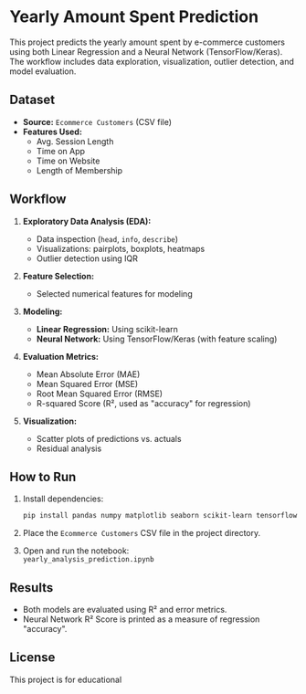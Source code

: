 # Yearly Amount Spent Prediction

This project predicts the yearly amount spent by e-commerce customers using both Linear Regression and a Neural Network (TensorFlow/Keras). The workflow includes data exploration, visualization, outlier detection, and model evaluation.

## Dataset

- **Source:** `Ecommerce Customers` (CSV file)
- **Features Used:**
  - Avg. Session Length
  - Time on App
  - Time on Website
  - Length of Membership

## Workflow

1. **Exploratory Data Analysis (EDA):**
   - Data inspection (`head`, `info`, `describe`)
   - Visualizations: pairplots, boxplots, heatmaps
   - Outlier detection using IQR

2. **Feature Selection:**
   - Selected numerical features for modeling

3. **Modeling:**
   - **Linear Regression:** Using scikit-learn
   - **Neural Network:** Using TensorFlow/Keras (with feature scaling)

4. **Evaluation Metrics:**
   - Mean Absolute Error (MAE)
   - Mean Squared Error (MSE)
   - Root Mean Squared Error (RMSE)
   - R-squared Score (R², used as "accuracy" for regression)

5. **Visualization:**
   - Scatter plots of predictions vs. actuals
   - Residual analysis

## How to Run

1. Install dependencies:
    ```bash
    pip install pandas numpy matplotlib seaborn scikit-learn tensorflow
    ```

2. Place the `Ecommerce Customers` CSV file in the project directory.

3. Open and run the notebook:  
    `yearly_analysis_prediction.ipynb`

## Results

- Both models are evaluated using R² and error metrics.
- Neural Network R² Score is printed as a measure of regression "accuracy".

## License

This project is for educational
